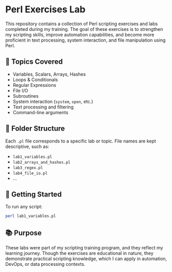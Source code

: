 # Perl Exercises Lab

This repository contains a collection of Perl scripting exercises and labs completed during my training. The goal of these exercises is to strengthen my scripting skills, improve automation capabilities, and become more proficient in text processing, system interaction, and file manipulation using Perl.

## 🔧 Topics Covered

- Variables, Scalars, Arrays, Hashes
- Loops & Conditionals
- Regular Expressions
- File I/O
- Subroutines
- System interaction (`system`, `open`, etc.)
- Text processing and filtering
- Command-line arguments

## 📁 Folder Structure

Each `.pl` file corresponds to a specific lab or topic. File names are kept descriptive, such as:

- `lab1_variables.pl`
- `lab2_arrays_and_hashes.pl`
- `lab3_regex.pl`
- `lab4_file_io.pl`
- ...

## 🚀 Getting Started

To run any script:

```bash
perl lab1_variables.pl
```

## 📚 Purpose
These labs were part of my scripting training program, and they reflect my learning journey. Though the exercises are educational in nature, they demonstrate practical scripting knowledge, which I can apply in automation, DevOps, or data processing contexts.
